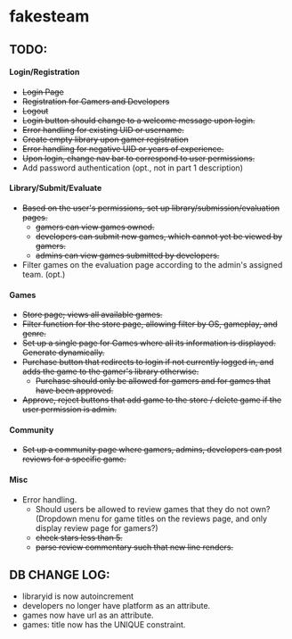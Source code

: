 # fakesteam
## TODO:
#### Login/Registration
* ~~Login Page~~
* ~~Registration for Gamers and Developers~~
* ~~Logout~~
* ~~Login button should change to a welcome message upon login.~~
* ~~Error handling for existing UID or username.~~
* ~~Create empty library upon gamer registration~~
* ~~Error handling for negative UID or years of experience.~~
* ~~Upon login, change nav bar to correspond to user permissions.~~
* Add password authentication (opt., not in part 1 description)

#### Library/Submit/Evaluate
* ~~Based on the user's permissions, set up library/submission/evaluation pages.~~
    * ~~gamers can view games owned.~~
    * ~~developers can submit new games, which cannot yet be viewed by gamers.~~
    * ~~admins can view games submitted by developers.~~
* Filter games on the evaluation page according to the admin's assigned team. (opt.)

#### Games
* ~~Store page; views all available games.~~
* ~~Filter function for the store page, allowing filter by OS, gameplay, and genre.~~
* ~~Set up a single page for Games where all its information is displayed. Generate dynamically.~~ 
* ~~Purchase button that redirects to login if not currently logged in, and adds the game to the gamer's library otherwise.~~
    * ~~Purchase should only be allowed for gamers and for games that have been approved.~~
* ~~Approve, reject buttons that add game to the store / delete game if the user permission is admin.~~

#### Community
* ~~Set up a community page where gamers, admins, developers can post reviews for a specific game.~~ 

#### Misc
* Error handling. 
    * Should users be allowed to review games that they do not own? (Dropdown menu for game titles on the reviews page, and only display review page for gamers?)
    * ~~check stars less than 5.~~
    * ~~parse review commentary such that new line renders.~~

## DB CHANGE LOG:
* libraryid is now autoincrement
* developers no longer have platform as an attribute.
* games now have url as an attribute.
* games: title now has the UNIQUE constraint. 
